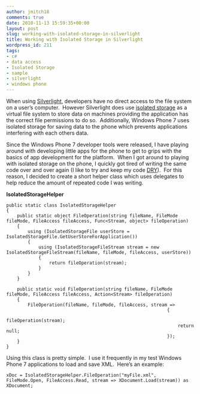 ```yaml
---
author: jmitch18
comments: true
date: 2010-11-13 15:59:35+00:00
layout: post
slug: working-with-isolated-storage-in-silverlight
title: Working with Isolated Storage in Silverlight
wordpress_id: 211
tags:
- c#
- data access
- Isolated Storage
- sample
- silverlight
- windows phone
---
```


When using [Silverlight](http://www.silverlight.net/), developers have no direct access to the file system on a user’s computer.  However Silverlight does use [isolated storage](http://www.silverlight.net/learn/quickstarts/isolatedstorage/http://www.silverlight.net/learn/quickstarts/isolatedstorage/) as a virtual file system to store data on machines providing the application has the correct file permissions to do so.  Additionally, Windows Phone 7 uses isolated storage for saving data to the phone which prevents applications interfering with each others data.

Since the Windows Phone 7 developer tools were released, I have playing around with developing little apps for the phone to get to grips with the basics of app development for the platform.  When I got around to playing with isolated storage on the phone, I quickly got tired of writing the same code over and over again (I like to try and keep my code [DRY](http://en.wikipedia.org/wiki/Don%27t_repeat_yourself)).  For this reason, I decided to create a short helper class which uses delegates to help reduce the amount of repeated code I was writing.

<!-- more -->

**IsolatedStorageHelper**


    public static class IsolatedStorageHelper
    {
        public static object FileOperation(string fileName, FileMode fileMode, FileAccess fileAccess, Func<Stream, object> fileOperation)
        {
            using (IsolatedStorageFile userStore = IsolatedStorageFile.GetUserStoreForApplication())
            {
                using (IsolatedStorageFileStream stream = new IsolatedStorageFileStream(fileName, fileMode, fileAccess, userStore))
                {
                    return fileOperation(stream);
                }
            }
        }

        public static void FileOperation(string fileName, FileMode fileMode, FileAccess fileAccess, Action<Stream> fileOperation)
        {
            FileOperation(fileName, fileMode, fileAccess, stream =>
                                                                {
                                                                    fileOperation(stream);
                                                                    return null;
                                                                });
        }
    }


Using this class is pretty simple.  I use it frequently in my test Windows Phone 7 applications to load and save XML.  Here’s an example:


    xDoc = IsolatedStorageHelper.FileOperation("myFile.xml", FileMode.Open, FileAccess.Read, stream => XDocument.Load(stream)) as XDocument;

